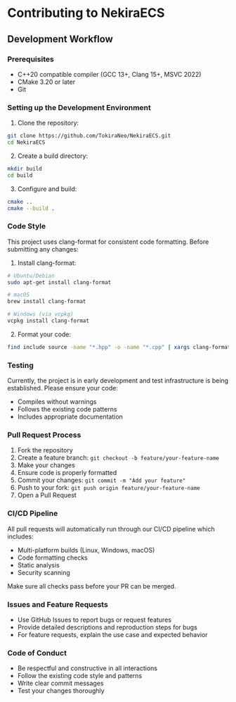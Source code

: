 # Contributing to NekiraECS

## Development Workflow

### Prerequisites
- C++20 compatible compiler (GCC 13+, Clang 15+, MSVC 2022)
- CMake 3.20 or later
- Git

### Setting up the Development Environment

1. Clone the repository:
```bash
git clone https://github.com/TokiraNeo/NekiraECS.git
cd NekiraECS
```

2. Create a build directory:
```bash
mkdir build
cd build
```

3. Configure and build:
```bash
cmake ..
cmake --build .
```

### Code Style

This project uses clang-format for consistent code formatting. Before submitting any changes:

1. Install clang-format:
```bash
# Ubuntu/Debian
sudo apt-get install clang-format

# macOS
brew install clang-format

# Windows (via vcpkg)
vcpkg install clang-format
```

2. Format your code:
```bash
find include source -name "*.hpp" -o -name "*.cpp" | xargs clang-format -i
```

### Testing

Currently, the project is in early development and test infrastructure is being established. Please ensure your code:
- Compiles without warnings
- Follows the existing code patterns
- Includes appropriate documentation

### Pull Request Process

1. Fork the repository
2. Create a feature branch: `git checkout -b feature/your-feature-name`
3. Make your changes
4. Ensure code is properly formatted
5. Commit your changes: `git commit -m "Add your feature"`
6. Push to your fork: `git push origin feature/your-feature-name`
7. Open a Pull Request

### CI/CD Pipeline

All pull requests will automatically run through our CI/CD pipeline which includes:
- Multi-platform builds (Linux, Windows, macOS)
- Code formatting checks
- Static analysis
- Security scanning

Make sure all checks pass before your PR can be merged.

### Issues and Feature Requests

- Use GitHub Issues to report bugs or request features
- Provide detailed descriptions and reproduction steps for bugs
- For feature requests, explain the use case and expected behavior

### Code of Conduct

- Be respectful and constructive in all interactions
- Follow the existing code style and patterns
- Write clear commit messages
- Test your changes thoroughly